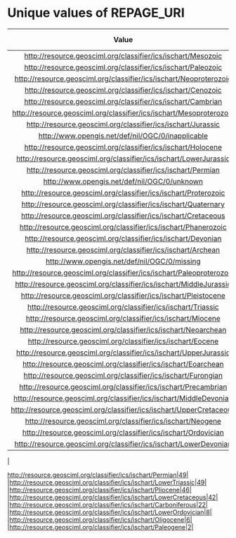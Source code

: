 
Unique values of REPAGE_URI
===========================

|Value|Number of Occurrences|
| :---: | :---: |
|http://resource.geosciml.org/classifier/ics/ischart/Mesozoic|24411|
|http://resource.geosciml.org/classifier/ics/ischart/Paleozoic|15764|
|http://resource.geosciml.org/classifier/ics/ischart/Neoproterozoic|6698|
|http://resource.geosciml.org/classifier/ics/ischart/Cenozoic|5609|
|http://resource.geosciml.org/classifier/ics/ischart/Cambrian|4795|
|http://resource.geosciml.org/classifier/ics/ischart/Mesoproterozoic|3757|
|http://resource.geosciml.org/classifier/ics/ischart/Jurassic|3530|
|http://www.opengis.net/def/nil/OGC/0/inapplicable|3383|
|http://resource.geosciml.org/classifier/ics/ischart/Holocene|3202|
|http://resource.geosciml.org/classifier/ics/ischart/LowerJurassic|2989|
|http://resource.geosciml.org/classifier/ics/ischart/Permian|2858|
|http://www.opengis.net/def/nil/OGC/0/unknown|2649|
|http://resource.geosciml.org/classifier/ics/ischart/Proterozoic|2481|
|http://resource.geosciml.org/classifier/ics/ischart/Quaternary|2178|
|http://resource.geosciml.org/classifier/ics/ischart/Cretaceous|1902|
|http://resource.geosciml.org/classifier/ics/ischart/Phanerozoic|1820|
|http://resource.geosciml.org/classifier/ics/ischart/Devonian|1734|
|http://resource.geosciml.org/classifier/ics/ischart/Archean|1507|
|http://www.opengis.net/def/nil/OGC/0/missing|1476|
|http://resource.geosciml.org/classifier/ics/ischart/Paleoproterozoic|923|
|http://resource.geosciml.org/classifier/ics/ischart/MiddleJurassic|817|
|http://resource.geosciml.org/classifier/ics/ischart/Pleistocene|668|
|http://resource.geosciml.org/classifier/ics/ischart/Triassic|662|
|http://resource.geosciml.org/classifier/ics/ischart/Miocene|578|
|http://resource.geosciml.org/classifier/ics/ischart/Neoarchean|391|
|http://resource.geosciml.org/classifier/ics/ischart/Eocene|381|
|http://resource.geosciml.org/classifier/ics/ischart/UpperJurassic|299|
|http://resource.geosciml.org/classifier/ics/ischart/Eoarchean|267|
|http://resource.geosciml.org/classifier/ics/ischart/Furongian|255|
|http://resource.geosciml.org/classifier/ics/ischart/Precambrian|247|
|http://resource.geosciml.org/classifier/ics/ischart/MiddleDevonian|185|
|http://resource.geosciml.org/classifier/ics/ischart/UpperCretaceous|155|
|http://resource.geosciml.org/classifier/ics/ischart/Neogene|134|
|http://resource.geosciml.org/classifier/ics/ischart/Ordovician|79|
|http://resource.geosciml.org/classifier/ics/ischart/LowerDevonian|72|
|

http://resource.geosciml.org/classifier/ics/ischart/Permian|49|
|http://resource.geosciml.org/classifier/ics/ischart/LowerTriassic|49|
|http://resource.geosciml.org/classifier/ics/ischart/Pliocene|46|
|http://resource.geosciml.org/classifier/ics/ischart/LowerCretaceous|42|
|http://resource.geosciml.org/classifier/ics/ischart/Carboniferous|22|
|http://resource.geosciml.org/classifier/ics/ischart/LowerOrdovician|8|
|http://resource.geosciml.org/classifier/ics/ischart/Oligocene|6|
|http://resource.geosciml.org/classifier/ics/ischart/Paleogene|2|
